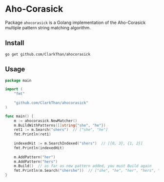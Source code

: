 # Aho-Corasick

Package `ahocorasick` is a Golang implementation of the Aho-Corasick multiple pattern string matching algorithm.


## Install

```
go get github.com/ClarkThan/ahocorasick
```

## Usage

```go 
package main

import (
    "fmt"
    
    "github.com/ClarkThan/ahocorasick"
)

func main() {
    m := ahocorasick.NewMatcher()
    m.BuildWithPatterns([]string{"she", "he"})
    ret1 := m.Search("shers")  // ["she", "he"]
    fmt.Println(ret1)
    
    indexedHit := m.SearchIndexed("shers")  // [{0, 3}, {1, 2}]
    fmt.Println(indexedHit)
	
    m.AddPattern("her")
    m.AddPattern("hers")
    m.Build()  // as far as new pattern added, you must Build again
    fmt.Println(m.Search("shershe"))  // ["she", "he", "her", "hers", "she", "he"]
}
```
